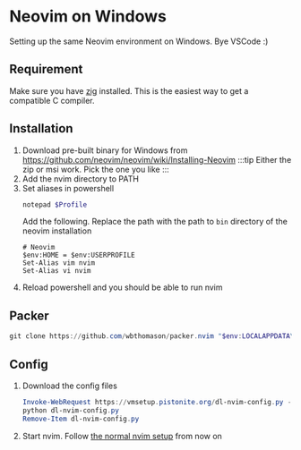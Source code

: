 # Neovim on Windows
Setting up the same Neovim environment on Windows. Bye VSCode :)

## Requirement
Make sure you have [zig](./zig.md) installed. This is the easiest way to get a compatible C compiler.

## Installation
1. Download pre-built binary for Windows from https://github.com/neovim/neovim/wiki/Installing-Neovim
    :::tip
    Either the zip or msi work. Pick the one you like
    :::
2. Add the nvim directory to PATH
3. Set aliases in powershell
    ```powershell
    notepad $Profile
    ```
    Add the following. Replace the path with the path to `bin` directory of the neovim installation
    ```
    # Neovim
    $env:HOME = $env:USERPROFILE
    Set-Alias vim nvim
    Set-Alias vi nvim
    ```
4. Reload powershell and you should be able to run nvim

## Packer
```powershell
git clone https://github.com/wbthomason/packer.nvim "$env:LOCALAPPDATA\nvim-data\site\pack\packer\start\packer.nvim"
```

## Config
1. Download the config files
    ```powershell
    Invoke-WebRequest https://vmsetup.pistonite.org/dl-nvim-config.py -OutFile dl-nvim-config.py
    python dl-nvim-config.py
    Remove-Item dl-nvim-config.py
    ```
1. Start nvim. Follow [the normal nvim setup](/tool/nvim#install-the-plugins) from now on
